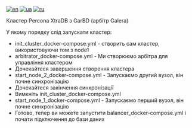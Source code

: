 [![en](https://img.shields.io/badge/lang-en-red.svg)](README.md)
[![ua](https://img.shields.io/badge/lang-ua-yellow.svg)](README.ua.md)
[![ru](https://img.shields.io/badge/lang-ru-blue.svg)](README.ru.md)

Кластер Percona XtraDB з GarBD (арбітр Galera)

У якому порядку слід запускати кластер:
   + init_cluster_docker-compose.yml - створить сам кластер, використовуючи том з node1
   + arbitrator_docker-compose.yml - Ми створюємо арбітра для управління кластером
   + Дочекайтеся завершення створення кластера
   + start_node_2_docker-compose.yml - Запускаємо другий вузол, він почне синхронізацію
   + Дочекайтеся закінчення синхронізації
   + Вимкніть init_cluster_docker-compose.yml
   + start_node_1_docker-compose.yml - Запускаємо перший вузол, він почне синхронізацію
   + Готово, тепер ви можете запустити balancer_docker-compose.yml і почати підключення до бази даних
